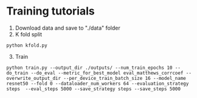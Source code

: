 # Training tutorials

1. Download data and save to "./data" folder
2. K fold split
```
python kfold.py
```
3. Train
```
python train.py --output_dir ./outputs/ --num_train_epochs 10 --do_train --do_eval --metric_for_best_model eval_matthews_corrcoef --overwrite_output_dir --per_device_train_batch_size 16 --model_name resnet50 --fold 0 --dataloader_num_workers 64 --evaluation_strategy steps  --eval_steps 5000 --save_strategy steps --save_steps 5000
```